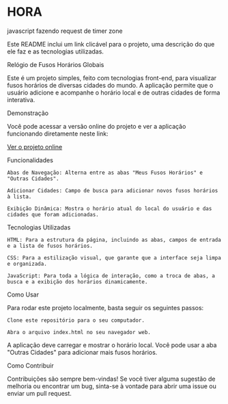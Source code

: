 # HORA
javascript fazendo request de timer zone

Este README inclui um link clicável para o projeto, uma descrição do que ele faz e as tecnologias utilizadas.

Relógio de Fusos Horários Globais

Este é um projeto simples, feito com tecnologias front-end, para visualizar fusos horários de diversas cidades do mundo. A aplicação permite que o usuário adicione e acompanhe o horário local e de outras cidades de forma interativa.

Demonstração

Você pode acessar a versão online do projeto e ver a aplicação funcionando diretamente neste link:

 [Ver o projeto online](https://github.com/sheysson/HORA/tree/main/src/index.html)

Funcionalidades

    Abas de Navegação: Alterna entre as abas "Meus Fusos Horários" e "Outras Cidades".

    Adicionar Cidades: Campo de busca para adicionar novos fusos horários à lista.

    Exibição Dinâmica: Mostra o horário atual do local do usuário e das cidades que foram adicionadas.

Tecnologias Utilizadas

    HTML: Para a estrutura da página, incluindo as abas, campos de entrada e a lista de fusos horários.

    CSS: Para a estilização visual, que garante que a interface seja limpa e organizada.

    JavaScript: Para toda a lógica de interação, como a troca de abas, a busca e a exibição dos horários dinamicamente.

Como Usar

Para rodar este projeto localmente, basta seguir os seguintes passos:

    Clone este repositório para o seu computador.

    Abra o arquivo index.html no seu navegador web.

A aplicação deve carregar e mostrar o horário local. Você pode usar a aba "Outras Cidades" para adicionar mais fusos horários.

Como Contribuir

Contribuições são sempre bem-vindas! Se você tiver alguma sugestão de melhoria ou encontrar um bug, sinta-se à vontade para abrir uma issue ou enviar um pull request.